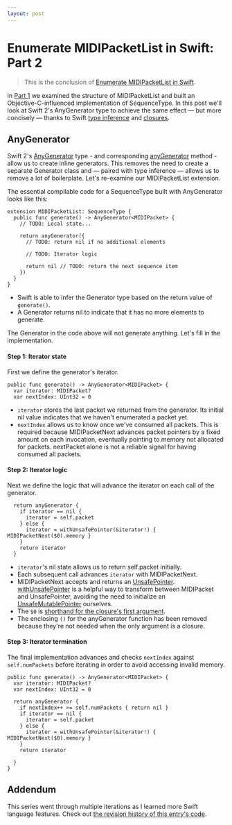 ```yaml
---
layout: post
---
```


# Enumerate MIDIPacketList in Swift: Part 2

> This is the conclusion of [Enumerate MIDIPacketList in Swift](http://design.featherless.software/midi-packet-sequences-in-swift-part-1/).

In [Part 1](http://design.featherless.software/midi-packet-sequences-in-swift-part-1/) we examined the structure of MIDIPacketList and built an Objective-C-influenced implementation of SequenceType. In this post we'll look at Swift 2's AnyGenerator type to achieve the same effect &mdash; but more concisely &mdash; thanks to Swift [type inference] and [closures].

## AnyGenerator

Swift 2's [AnyGenerator] type - and corresponding [anyGenerator] method - allow us to create inline generators. This removes the need to create a separate Generator class and &mdash; paired with type inference &mdash; allows us to remove a lot of boilerplate. Let's re-examine our MIDIPacketList extension.

The essential compilable code for a SequenceType built with AnyGenerator looks like this:

```language-swift
extension MIDIPacketList: SequenceType {
  public func generate() -> AnyGenerator<MIDIPacket> {
    // TODO: Local state...

    return anyGenerator({
      // TODO: return nil if no additional elements

      // TODO: Iterator logic

      return nil // TODO: return the next sequence item
    })
  }
}
```

- Swift is able to infer the Generator type based on the return value of `generate()`.
- A Generator returns nil to indicate that it has no more elements to generate.

The Generator in the code above will not generate anything. Let's fill in the implementation.

#### Step 1: Iterator state

First we define the generator's iterator.

```language-swift
public func generate() -> AnyGenerator<MIDIPacket> {
  var iterator: MIDIPacket?
  var nextIndex: UInt32 = 0
```

- `iterator` stores the last packet we returned from the generator. Its initial nil value indicates that we haven't enumerated a packet yet.
- `nextIndex` allows us to know once we've consumed all packets. This is required because MIDIPacketNext advances packet pointers by a fixed amount on each invocation, eventually pointing to memory not allocated for packets. nextPacket alone is not a reliable signal for having consumed all packets.

#### Step 2: Iterator logic

Next we define the logic that will advance the iterator on each call of the generator.

```language-swift
  return anyGenerator {
    if iterator == nil {
      iterator = self.packet
    } else {
      iterator = withUnsafePointer(&iterator!) { MIDIPacketNext($0).memory }
    }
    return iterator
  }
```

- `iterator`'s nil state allows us to return self.packet initially.
- Each subsequent call advances `iterator` with MIDIPacketNext.
- MIDIPacketNext accepts and returns an [UnsafePointer]. [withUnsafePointer] is a helpful way to transform between MIDIPacket and UnsafePointer<MIDIPacket>, avoiding the need to initialize an [UnsafeMutablePointer] ourselves.
- The `$0` is [shorthand for the closure's first argument][closure-shorthand].
- The enclosing `()` for the anyGenerator function has been removed because they're not needed when the only argument is a closure.

#### Step 3: Iterator termination

The final implementation advances and checks `nextIndex` against `self.numPackets` before iterating in order to avoid accessing invalid memory.

```language-swift
public func generate() -> AnyGenerator<MIDIPacket> {
  var iterator: MIDIPacket?
  var nextIndex: UInt32 = 0

  return anyGenerator {
    if nextIndex++ >= self.numPackets { return nil }
    if iterator == nil {
      iterator = self.packet
    } else {
      iterator = withUnsafePointer(&iterator!) { MIDIPacketNext($0).memory }
    }
    return iterator

  }
}
```

## Addendum

This series went through multiple iterations as I learned more Swift language features. Check out [the revision history of this entry's code](https://gist.github.com/jverkoey/defb7f9f3578d5cb3ff3/revisions).

[type inference]: https://developer.apple.com/library/prerelease/ios/documentation/Swift/Conceptual/Swift_Programming_Language/TheBasics.html#//apple_ref/doc/uid/TP40014097-CH5-ID322
[closures]: https://developer.apple.com/library/prerelease/ios/documentation/Swift/Conceptual/Swift_Programming_Language/Closures.html#//apple_ref/doc/uid/TP40014097-CH11-ID94
[anyGenerator]: http://swiftdoc.org/v2.0/func/anyGenerator/
[AnyGenerator]: http://swiftdoc.org/v2.0/type/AnyGenerator/
[withUnsafePointer]: http://swiftdoc.org/v2.0/func/withUnsafePointer/
[closure-shorthand]: https://developer.apple.com/library/ios/documentation/Swift/Conceptual/Swift_Programming_Language/Closures.html#//apple_ref/doc/uid/TP40014097-CH11-ID100
[UnsafeMutablePointer]: http://swiftdoc.org/v2.0/type/UnsafeMutablePointer/
[UnsafePointer]: http://swiftdoc.org/v2.0/type/UnsafePointer/
